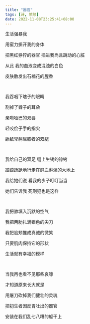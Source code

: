 ```yaml
---
title: "器官"
tags: [诗, 愤怒]
date: 2022-11-08T23:25:41+08:00
---
```

生活强暴我

用蛮力撕开我的身体

把黑红狰狞的器官 插进我尚且跳动的心脏

从此 我的血液变成混浊的白色

皮肤散发出石楠花的腥香

</br>

我吞咽下瞎子的眼睛

割掉了聋子的耳朵

亲吻哑巴的双唇

轻咬侩子手的指尖

舔舐卑躬屈膝者的双腿

</br>

我给自己的双足 缝上生锈的镣铐

踉踉跄跄地行走在鲜血淋漓的大地上

我给她们说 看我的步子叮叮当当

她们告诉我 死刑犯也是这样

</br>

我把肺填入沉默的空气

我把两肋扎满银色的尖刀

我把脸颊推成真诚的微笑

只要肌肉保持它的形状

生活就有幸福的模样

</br>

当我再也看不见那些哀嚎

才知道原来长大就是

用屠刀砍掉我们健壮的灵魂

把初生者因反胃吐出的器官

安装在我们乱七八糟的躯干上
